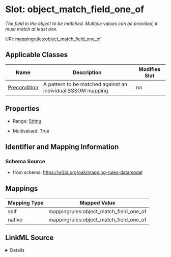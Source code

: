 

# Slot: object_match_field_one_of


_The field in the object to be matched. Multiple values can be provided, it must match at least one._





URI: [mappingrules:object_match_field_one_of](https://w3id.org/oak/mapping-rules-datamodel/object_match_field_one_of)



<!-- no inheritance hierarchy -->





## Applicable Classes

| Name | Description | Modifies Slot |
| --- | --- | --- |
| [Precondition](Precondition.md) | A pattern to be matched against an individual SSSOM mapping |  no  |







## Properties

* Range: [String](String.md)

* Multivalued: True





## Identifier and Mapping Information







### Schema Source


* from schema: https://w3id.org/oak/mapping-rules-datamodel




## Mappings

| Mapping Type | Mapped Value |
| ---  | ---  |
| self | mappingrules:object_match_field_one_of |
| native | mappingrules:object_match_field_one_of |




## LinkML Source

<details>
```yaml
name: object_match_field_one_of
description: The field in the object to be matched. Multiple values can be provided,
  it must match at least one.
from_schema: https://w3id.org/oak/mapping-rules-datamodel
rank: 1000
alias: object_match_field_one_of
owner: Precondition
domain_of:
- Precondition
range: string
multivalued: true

```
</details>
